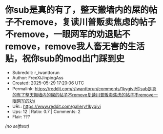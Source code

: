 # 你sub是真的有了，整天搬墙内的屎的帖子不remove，复读川普贩卖焦虑的帖子不remove，一眼网军的劝退贴不remove，remove我人畜无害的生活贴，祝你sub的mod出门踩到史

- Subreddit: r_iwanttorun
- Author: FreeXiJinpingAss
- Created: 2025-05-29 17:20:06 UTC
- Permalink: https://reddit.com/r/iwanttorun/comments/1kygivi/你sub是真的有了整天搬墙内的屎的帖子不remove复读川普贩卖焦虑的帖子不remove一眼网军的劝/
- URL: https://www.reddit.com/gallery/1kygivi
- Ups: 12 | Ratio: 0.7 | Comments: 2
- Flair: ???

_(no selftext)_

